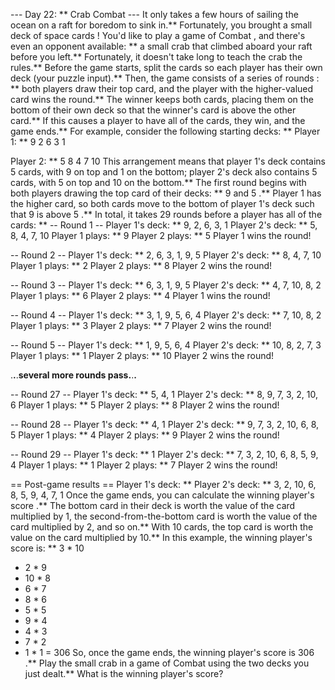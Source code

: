 --- Day 22: ** Crab Combat ---
It only takes a few hours of sailing the ocean on a raft for boredom to sink in.** Fortunately, you brought a small deck of
space cards
! You'd like to play a game of
Combat
, and there's even an opponent available: ** a small crab that climbed aboard your raft before you left.**
Fortunately, it doesn't take long to teach the crab the rules.**
Before the game starts, split the cards so each player has their own deck (your puzzle input).** Then, the game consists of a series of
rounds
: ** both players draw their top card, and the player with the higher-valued card wins the round.** The winner keeps both cards, placing them on the bottom of their own deck so that the winner's card is above the other card.** If this causes a player to have all of the cards, they win, and the game ends.**
For example, consider the following starting decks: **
Player 1: **
9
2
6
3
1

Player 2: **
5
8
4
7
10
This arrangement means that player 1's deck contains 5 cards, with
9
on top and
1
on the bottom; player 2's deck also contains 5 cards, with
5
on top and
10
on the bottom.**
The first round begins with both players drawing the top card of their decks: **
9
and
5
.** Player 1 has the higher card, so both cards move to the bottom of player 1's deck such that
9
is above
5
.** In total, it takes 29 rounds before a player has all of the cards: **
-- Round 1 --
Player 1's deck: ** 9, 2, 6, 3, 1
Player 2's deck: ** 5, 8, 4, 7, 10
Player 1 plays: ** 9
Player 2 plays: ** 5
Player 1 wins the round!

-- Round 2 --
Player 1's deck: ** 2, 6, 3, 1, 9, 5
Player 2's deck: ** 8, 4, 7, 10
Player 1 plays: ** 2
Player 2 plays: ** 8
Player 2 wins the round!

-- Round 3 --
Player 1's deck: ** 6, 3, 1, 9, 5
Player 2's deck: ** 4, 7, 10, 8, 2
Player 1 plays: ** 6
Player 2 plays: ** 4
Player 1 wins the round!

-- Round 4 --
Player 1's deck: ** 3, 1, 9, 5, 6, 4
Player 2's deck: ** 7, 10, 8, 2
Player 1 plays: ** 3
Player 2 plays: ** 7
Player 2 wins the round!

-- Round 5 --
Player 1's deck: ** 1, 9, 5, 6, 4
Player 2's deck: ** 10, 8, 2, 7, 3
Player 1 plays: ** 1
Player 2 plays: ** 10
Player 2 wins the round!

.**.**.**several more rounds pass.**.**.**

-- Round 27 --
Player 1's deck: ** 5, 4, 1
Player 2's deck: ** 8, 9, 7, 3, 2, 10, 6
Player 1 plays: ** 5
Player 2 plays: ** 8
Player 2 wins the round!

-- Round 28 --
Player 1's deck: ** 4, 1
Player 2's deck: ** 9, 7, 3, 2, 10, 6, 8, 5
Player 1 plays: ** 4
Player 2 plays: ** 9
Player 2 wins the round!

-- Round 29 --
Player 1's deck: ** 1
Player 2's deck: ** 7, 3, 2, 10, 6, 8, 5, 9, 4
Player 1 plays: ** 1
Player 2 plays: ** 7
Player 2 wins the round!


== Post-game results ==
Player 1's deck: **
Player 2's deck: ** 3, 2, 10, 6, 8, 5, 9, 4, 7, 1
Once the game ends, you can calculate the winning player's
score
.** The bottom card in their deck is worth the value of the card multiplied by 1, the second-from-the-bottom card is worth the value of the card multiplied by 2, and so on.** With 10 cards, the top card is worth the value on the card multiplied by 10.** In this example, the winning player's score is: **
3 * 10
+  2 *  9
+ 10 *  8
+  6 *  7
+  8 *  6
+  5 *  5
+  9 *  4
+  4 *  3
+  7 *  2
+  1 *  1
= 306
So, once the game ends, the winning player's score is
306
.**
Play the small crab in a game of Combat using the two decks you just dealt.**
What is the winning player's score?
